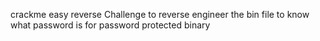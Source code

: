 crackme easy reverse Challenge to reverse engineer the bin file to know what password is for password protected binary
